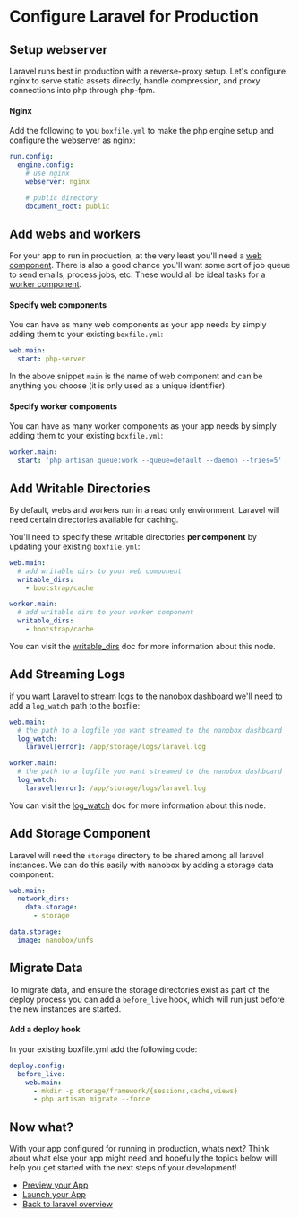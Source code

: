 # Configure Laravel for Production

## Setup webserver
Laravel runs best in production with a reverse-proxy setup. Let's configure nginx to serve static assets directly, handle compression, and proxy connections into php through php-fpm.

#### Nginx

Add the following to you `boxfile.yml` to make the php engine setup and configure the webserver as nginx:

```yaml
run.config:
  engine.config:
    # use nginx
    webserver: nginx

    # public directory
    document_root: public
```

## Add webs and workers
For your app to run in production, at the very least you'll need a [web component](https://docs.nanobox.io/boxfile/web/). There is also a good chance you'll want some sort of job queue to send emails, process jobs, etc. These would all be ideal tasks for a [worker component](https://docs.nanobox.io/boxfile/worker/).

#### Specify web components
You can have as many web components as your app needs by simply adding them to your existing `boxfile.yml`:

```yaml
web.main:
  start: php-server
```

In the above snippet `main` is the name of web component and can be anything you choose (it is only used as a unique identifier).

#### Specify worker components
You can have as many worker components as your app needs by simply adding them to your existing `boxfile.yml`:

```yaml
worker.main:
  start: 'php artisan queue:work --queue=default --daemon --tries=5'
```

## Add Writable Directories
By default, webs and workers run in a read only environment. Laravel will need certain directories available for caching.

You'll need to specify these writable directories **per component** by updating your existing `boxfile.yml`:

```yaml
web.main:
  # add writable dirs to your web component
  writable_dirs:
    - bootstrap/cache

worker.main:
  # add writable dirs to your worker component
  writable_dirs:
    - bootstrap/cache
```

You can visit the [writable_dirs](https://docs.nanobox.io/boxfile/web/#writable-directories) doc for more information about this node.

## Add Streaming Logs
if you want Laravel to stream logs to the nanobox dashboard we'll need to add a `log_watch` path to the boxfile:

```yaml
web.main:
  # the path to a logfile you want streamed to the nanobox dashboard
  log_watch:
    laravel[error]: /app/storage/logs/laravel.log

worker.main:
  # the path to a logfile you want streamed to the nanobox dashboard
  log_watch:
    laravel[error]: /app/storage/logs/laravel.log
```

You can visit the [log_watch](https://docs.nanobox.io/boxfile/web/#custom-logs) doc for more information about this node.

## Add Storage Component

Laravel will need the `storage` directory to be shared among all laravel instances. We can do this easily with nanobox by adding a storage data component:

```yaml
web.main:
  network_dirs:
    data.storage:
      - storage

data.storage:
  image: nanobox/unfs
```

## Migrate Data
To migrate data, and ensure the storage directories exist as part of the deploy process you can add a `before_live` hook, which will run just before the new instances are started.

#### Add a deploy hook
In your existing boxfile.yml add the following code:

```yaml
deploy.config:
  before_live:
    web.main:
      - mkdir -p storage/framework/{sessions,cache,views}
      - php artisan migrate --force
```

## Now what?
With your app configured for running in production, whats next? Think about what else your app might need and hopefully the topics below will help you get started with the next steps of your development!

* [Preview your App](/php/laravel/preview-your-app)
* [Launch your App](/php/laravel/launch-your-app)
* [Back to laravel overview](/php/laravel)
